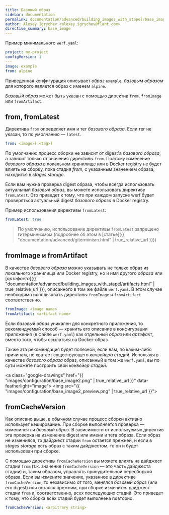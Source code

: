```yaml
---
title: Базовый образ
sidebar: documentation
permalink: documentation/advanced/building_images_with_stapel/base_image.html
author: Alexey Igrychev <alexey.igrychev@flant.com>
directive_summary: base_image
---
```


Пример минимального `werf.yaml`:
```yaml
project: my-project
configVersion: 1
---
image: example
from: alpine
```

Приведенная конфигурация описывает _образ_ `example`, _базовым образом_ для которого является образ с именем `alpine`.

_Базовый образ_ может быть указан с помощью директив `from`, `fromImage` или `fromArtifact`.

## from, fromLatest

Директива `from` определяет имя и тег _базового образа_. Если тег не указан, то по умолчанию — `latest`.

```yaml
from: <image>[:<tag>]
```

По умолчанию процесс сборки не зависит от digest'а _базового образа_, а зависит только от значения директивы `from`.
Поэтому изменение _базового образа_ в локальном хранилище или в Docker registry не будет влиять на сборку, пока стадия _from_, с указанным значением образа, находится в _stages storage_.

Если вам нужна проверка digest образа, чтобы всегда использовать актуальный _базовый образ_, вы можете использовать директиву `fromLatest`.
Это приведет к тому, что при каждом запуске werf будет проверяться актуальный digest _базового образа_ в Docker registry.

Пример использования директивы `fromLatest`:

```yaml
fromLatest: true
```

> По умолчанию, использование директивы `fromLatest` запрещено гитерминизмом (подробнее об этом в [статье]({{ "documentation/advanced/giterminism.html" | true_relative_url }}))

## fromImage и fromArtifact

В качестве _базового образа_ можно указывать не только образ из локального хранилища или Docker registry, но и имя другого _образа_ или [_артефакта_]({{ "documentation/advanced/building_images_with_stapel/artifacts.html" | true_relative_url }}), описанного в том же файле `werf.yaml`. В этом случае необходимо использовать директивы `fromImage` и `fromArtifact` соответственно.

```yaml
fromImage: <image name>
fromArtifact: <artifact name>
```

Если _базовый образ_ уникален для конкретного приложения, то рекомендуемый способ — хранить его описание в конфигурации приложения (в файле `werf.yaml`) как отдельный _образ_ или _артефакт_, вместо того, чтобы ссылаться на Docker-образ.

Также эта рекомендация будет полезной, если вам, по каким-либо причинам, не хватает существующего _конвейера стадий_.
Используя в качестве _базового образа_ образ, описанный в том же `werf.yaml`, вы по сути можете построить свой _конвейер стадий_.

<a class="google-drawings" href="{{ "images/configuration/base_image2.png" | true_relative_url }}" data-featherlight="image">
<img src="{{ "images/configuration/base_image2_preview.png" | true_relative_url }}">
</a>

## fromCacheVersion

Как описано выше, в обычном случае процесс сборки активно использует кэширование.
При сборке выполняется проверка — изменился ли _базовый образ_.
В зависимости от используемых директив эта проверка на изменение digest или имени и тега образа.
Если образ не изменился, то дайджест стадии `from` остается прежней, и если в _stages storage_ есть образ с таким дайджестом, то он и будет использован при сборке.

С помощью директивы `fromCacheVersion` вы можете влиять на дайджест стадии `from` (т.к. значение `fromCacheVersion` — это часть дайджеста стадии) и, таким образом, управлять принудительной пересборкой образа.
Если вы измените значение, указанное в директиве `fromCacheVersion`, то независимо от того, менялся _базовый образ_ (или его digest) или остался прежним, при сборке изменится дайджест стадии `from` и, соответственно, всех последующих стадий.
Это приведет к тому, что сборка всех стадий будет выполнена повторно.

```yaml
fromCacheVersion: <arbitrary string>
```
